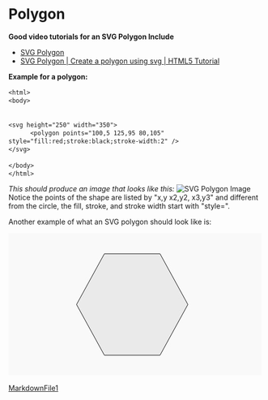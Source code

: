 # Polygon

**Good video tutorials for an SVG Polygon Include**
- [SVG Polygon](https://www.youtube.com/watch?v=OLUMeqSXPZY)
- [SVG Polygon | Create a polygon using svg | HTML5 Tutorial](https://www.youtube.com/watch?v=Vllis9M1RbY)

**Example for a polygon:**

    <html>
    <body>
    
    
    <svg height="250" width="350">
    	  <polygon points="100,5 125,95 80,105" style="fill:red;stroke:black;stroke-width:2" />
    </svg>
    
    </body>
    </html>
*This should produce an image that looks like this:*
![SVG Polygon Image](https://i.imgur.com/6tvXJAt.png)
Notice the points of the shape are listed by "x,y x2,y2, x3,y3" and different from the circle, the fill, stroke, and stroke width start with "style=". 

Another example of what an SVG polygon should look like is:

![SVG Polygon](svgpolygon.jpg)


[MarkdownFile1](CoryS1.md)